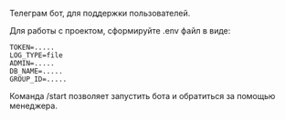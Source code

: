 Телеграм бот, для поддержки пользователей.

Для работы с проектом, сформируйте .env файл в виде:

```bazaar
TOKEN=.....
LOG_TYPE=file
ADMIN=.....
DB_NAME=.....
GROUP_ID=.....
```

Команда /start позволяет запустить бота и обратиться за помощью менеджера.